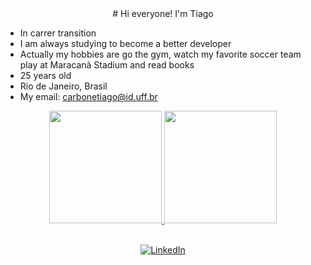 
<div style="text-align: center;">
# Hi everyone! I'm Tiago
</div>

- In carrer transition
- I am always studying to become a better developer 
- Actually my hobbies are go the gym, watch my favorite soccer team play at Maracanã Stadium and read books 
- 25 years old
- Rio de Janeiro, Brasil
- My email: carbonetiago@id.uff.br



<div align="center">
  <a href="https://github.com/tiagocarbone">
  <img height=180em" src="https://github-readme-stats.vercel.app/api?username=tiagocarbone&show_icons=true&theme=dark&include_all_commits=true&count_private=true"/>
  <img height="180em" src="https://github-readme-stats.vercel.app/api/top-langs/?username=tiagocarbone&layout=compact&langs_count=7&theme=dark"/>
<div style="text-align: center;">

<br>

[![LinkedIn](https://img.shields.io/badge/LinkedIn-0077B5?style=for-the-badge&logo=linkedin&logoColor=white)](https://www.linkedin.com/in/tiago-carbone-do-nascimento-5544a223a/)

</div>

  
  </div>

